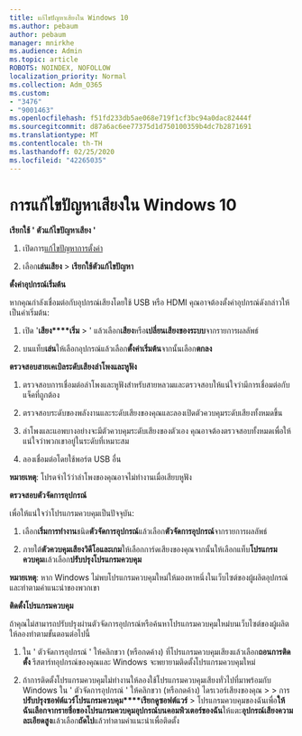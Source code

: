 ```yaml
---
title: แก้ไขปัญหาเสียงใน Windows 10
ms.author: pebaum
author: pebaum
manager: mnirkhe
ms.audience: Admin
ms.topic: article
ROBOTS: NOINDEX, NOFOLLOW
localization_priority: Normal
ms.collection: Adm_O365
ms.custom:
- "3476"
- "9001463"
ms.openlocfilehash: f51fd233db5ae068e719f1cf3bc94a0dac82444f
ms.sourcegitcommit: d87a6ac6ee77375d1d750100359b4dc7b2871691
ms.translationtype: MT
ms.contentlocale: th-TH
ms.lasthandoff: 02/25/2020
ms.locfileid: "42265035"
---
```

# <a name="troubleshooting-audio-issues-in-windows-10"></a>การแก้ไขปัญหาเสียงใน Windows 10

**เรียกใช้ ' ตัวแก้ไขปัญหาเสียง '**

1.  เปิดการ[แก้ไขปัญหาการตั้งค่า](ms-settings:troubleshoot)

2.  เลือก**เล่นเสียง** > **เรียกใช้ตัวแก้ไขปัญหา**

**ตั้งค่าอุปกรณ์เริ่มต้น**

หากคุณกำลังเชื่อมต่อกับอุปกรณ์เสียงโดยใช้ USB หรือ HDMI คุณอาจต้องตั้งค่าอุปกรณ์ดังกล่าวให้เป็นค่าเริ่มต้น:

1. เปิด '**เสียง****เริ่ม** > ' แล้วเลือก**เสียง**หรือ**เปลี่ยนเสียงของระบบ**จากรายการผลลัพธ์

2.  บนแท็บ**เล่น**ให้เลือกอุปกรณ์แล้วเลือก**ตั้งค่าเริ่มต้น**จากนั้นเลือก**ตกลง**

**ตรวจสอบสายเคเบิลระดับเสียงลำโพงและหูฟัง**

1. ตรวจสอบการเชื่อมต่อลำโพงและหูฟังสำหรับสายหลวมและตรวจสอบให้แน่ใจว่ามีการเชื่อมต่อกับแจ็คที่ถูกต้อง

2. ตรวจสอบระดับของพลังงานและระดับเสียงของคุณและลองเปิดตัวควบคุมระดับเสียงทั้งหมดขึ้น

3. ลำโพงและแอพบางอย่างจะมีตัวควบคุมระดับเสียงของตัวเอง คุณอาจต้องตรวจสอบทั้งหมดเพื่อให้แน่ใจว่าพวกเขาอยู่ในระดับที่เหมาะสม

4. ลองเชื่อมต่อโดยใช้พอร์ต USB อื่น

**หมายเหตุ**: โปรดจำไว้ว่าลำโพงของคุณอาจไม่ทำงานเมื่อเสียบหูฟัง

**ตรวจสอบตัวจัดการอุปกรณ์**

เพื่อให้แน่ใจว่าโปรแกรมควบคุมเป็นปัจจุบัน:

1. เลือก**เริ่มการทำงาน**ชนิด**ตัวจัดการอุปกรณ์**แล้วเลือก**ตัวจัดการอุปกรณ์**จากรายการผลลัพธ์

2. ภายใต้**ตัวควบคุมเสียงวิดีโอและเกม**ให้เลือกการ์ดเสียงของคุณจากนั้นให้เลือกแท็บ**โปรแกรมควบคุม**แล้วเลือก**ปรับปรุงโปรแกรมควบคุม**

**หมายเหตุ**: หาก Windows ไม่พบโปรแกรมควบคุมใหม่ให้มองหาหนึ่งในเว็บไซต์ของผู้ผลิตอุปกรณ์และทำตามคำแนะนำของพวกเขา

**ติดตั้งโปรแกรมควบคุม**

ถ้าคุณไม่สามารถปรับปรุงผ่านตัวจัดการอุปกรณ์หรือค้นหาโปรแกรมควบคุมใหม่บนเว็บไซต์ของผู้ผลิตให้ลองทำตามขั้นตอนต่อไปนี้

1. ใน ' ตัวจัดการอุปกรณ์ ' ให้คลิกขวา (หรือกดค้าง) ที่โปรแกรมควบคุมเสียงแล้วเลือก**ถอนการติดตั้ง** รีสตาร์ทอุปกรณ์ของคุณและ Windows จะพยายามติดตั้งโปรแกรมควบคุมใหม่

2. ถ้าการติดตั้งโปรแกรมควบคุมไม่ทำงานให้ลองใช้โปรแกรมควบคุมเสียงทั่วไปที่มาพร้อมกับ Windows ใน ' ตัวจัดการอุปกรณ์ ' ให้คลิกขวา (หรือกดค้าง) ไดรเวอร์เสียงของคุณ > > การ**ปรับปรุงซอฟต์แวร์โปรแกรมควบคุม****เรียกดูซอฟต์แวร์** > โปรแกรมควบคุมของฉันเพื่อ**ให้ฉันเลือกจากรายชื่อของโปรแกรมควบคุมอุปกรณ์บนคอมพิวเตอร์ของฉัน**ให้แตะ**อุปกรณ์เสียงความละเอียดสูง**แล้วเลือก**ถัดไป**แล้วทำตามคำแนะนำเพื่อติดตั้ง
